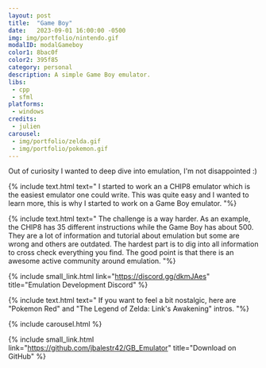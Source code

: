 ```yaml
---
layout: post
title:  "Game Boy"
date:   2023-09-01 16:00:00 -0500
img: img/portfolio/nintendo.gif
modalID: modalGameboy
color1: 8bac0f 
color2: 395f85 
category: personal
description: A simple Game Boy emulator.
libs:
 - cpp
 - sfml
platforms:
 - windows
credits:
 - julien
carousel:
 - img/portfolio/zelda.gif
 - img/portfolio/pokemon.gif
---
```

Out of curiosity I wanted to deep dive into emulation, I'm not disappointed :)

{% include text.html text="
I started to work an a CHIP8 emulator which is the easiest emulator one could write. This was quite easy and I wanted to learn more, this is why I started to work on a Game Boy emulator.
"%}

{% include text.html text="
The challenge is a way harder. As an example, the CHIP8 has 35 different instructions while the Game Boy has about 500.
They are a lot of information and tutorial about emulation but some are wrong and others are outdated. The hardest part is to dig into all information to cross check everything you find.
The good point is that there is an awesome active community around emulation.
"%}

{% include small_link.html link="https://discord.gg/dkmJAes" title="Emulation Development Discord" %}

{% include text.html text="
If you want to feel a bit nostalgic, here are \"Pokemon Red\" and \"The Legend of Zelda: Link's Awakening\" intros. 
"%}

{% include carousel.html %}

{% include small_link.html link="https://github.com/jbalestr42/GB_Emulator" title="Download on GitHub" %}